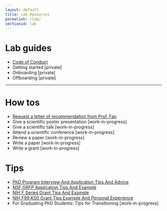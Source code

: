 ```yaml
---
layout: default
title: Lab Resources
permalink: /lab/
sectionid: lab
---
```


# Lab guides

- [Code of Conduct](/assets/docs/lab_code_of_conduct)
- Getting started [private]
- Onboarding [private]
- Offboarding [private]

---

# How tos
- [Request a letter of recommendation from Prof. Fan](/assets/docs/rec_letter_form.docx)
- Give a scientific poster presentation [work-in-progress]
- Give a scientific talk [work-in-progress]
- Attend a scientific conference [work-in-progress]
- Review a paper [work-in-progress]
- Write a paper [work-in-progress]
- Write a grant [work-in-progress]

# Tips
- [PhD Program Interview And Application Tips And Advice](https://jef.works/blog/2018/02/26/phd-program-interview-and-application-tips-and-advice/)
- [NSF GRFP Application Tips And Example](https://jef.works/blog/2017/10/15/NSF-GRFP-application-tips-and-example/)
- [NIH F Series Grant Tips And Example](https://jef.works/blog/2017/10/19/NIH-F-series-grant-tips-and-example/)
- [NIH F99 K00 Grant Tips Example And Personal Experience](https://jef.works/blog/2018/10/31/NIH-F99-K00-grant-tips-example-and-personal-experience/)
- For Graduating PhD Students: Tips for Transitioning [work-in-progress]
